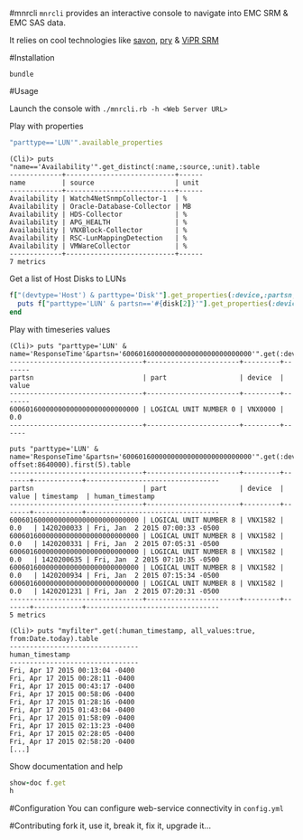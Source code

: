 #mnrcli
```mnrcli``` provides an interactive console to navigate into EMC SRM & EMC SAS data.

It relies on cool technologies like [savon](https://github.com/savonrb/savon), [pry](https://github.com/pry/pry) & [ViPR SRM](http://www.emc.com/data-center-management/vipr-srm.htm)

#Installation

```
bundle
```

#Usage

Launch the console with  ```./mnrcli.rb -h <Web Server URL>```

Play with properties
```ruby
"parttype=='LUN'".available_properties
```


```
(Cli)> puts "name=='Availability'".get_distinct(:name,:source,:unit).table
-------------+---------------------------+------
name         | source                    | unit
-------------+---------------------------+------
Availability | Watch4NetSnmpCollector-1  | %
Availability | Oracle-Database-Collector | MB
Availability | HDS-Collector             | %
Availability | APG_HEALTH                | %
Availability | VNXBlock-Collector        | %
Availability | RSC-LunMappingDetection   | %
Availability | VMWareCollector           | %
-------------+---------------------------+------
7 metrics

```

Get a list of Host Disks to LUNs

```ruby
f["(devtype='Host') & parttype='Disk'"].get_properties(:device,:partsn,:part).each do |disk|
  puts f["parttype='LUN' & partsn=='#{disk[2]}'"].get_properties(:device,:part,:poolname)
end
```

Play with timeseries values
```
(Cli)> puts "parttype='LUN' & name='ResponseTime'&partsn='60060160000000000000000000000000'".get(:device,:part,:partsn,:value).table
---------------------------------+-----------------------+---------+-------
partsn                           | part                  | device  | value
---------------------------------+-----------------------+---------+-------
60060160000000000000000000000000 | LOGICAL UNIT NUMBER 0 | VNX0000 | 0.0
---------------------------------+-----------------------+---------+------
```

```
puts "parttype='LUN' & name='ResponseTime'&partsn='60060160000000000000000000000000'".get(:device,:part,:partsn,:value,:timestamp,:human_timestamp,all_values:true, offset:8640000).first(5).table
---------------------------------+-----------------------+---------+-------+------------+---------------------------------
partsn                           | part                  | device  | value | timestamp  | human_timestamp
---------------------------------+-----------------------+---------+-------+------------+---------------------------------
60060160000000000000000000000000 | LOGICAL UNIT NUMBER 8 | VNX1582 | 0.0   | 1420200033 | Fri, Jan  2 2015 07:00:33 -0500
60060160000000000000000000000000 | LOGICAL UNIT NUMBER 8 | VNX1582 | 0.0   | 1420200331 | Fri, Jan  2 2015 07:05:31 -0500
60060160000000000000000000000000 | LOGICAL UNIT NUMBER 8 | VNX1582 | 0.0   | 1420200635 | Fri, Jan  2 2015 07:10:35 -0500
60060160000000000000000000000000 | LOGICAL UNIT NUMBER 8 | VNX1582 | 0.0   | 1420200934 | Fri, Jan  2 2015 07:15:34 -0500
60060160000000000000000000000000 | LOGICAL UNIT NUMBER 8 | VNX1582 | 0.0   | 1420201231 | Fri, Jan  2 2015 07:20:31 -0500
---------------------------------+-----------------------+---------+-------+------------+---------------------------------
5 metrics
```

```
(Cli)> puts "myfilter".get(:human_timestamp, all_values:true, from:Date.today).table
--------------------------------
human_timestamp
--------------------------------
Fri, Apr 17 2015 00:13:04 -0400
Fri, Apr 17 2015 00:28:11 -0400
Fri, Apr 17 2015 00:43:17 -0400
Fri, Apr 17 2015 00:58:06 -0400
Fri, Apr 17 2015 01:28:16 -0400
Fri, Apr 17 2015 01:43:04 -0400
Fri, Apr 17 2015 01:58:09 -0400
Fri, Apr 17 2015 02:13:23 -0400
Fri, Apr 17 2015 02:28:05 -0400
Fri, Apr 17 2015 02:58:20 -0400
[...]
```

Show documentation and help
```ruby
show-doc f.get
h
```

#Configuration
You can configure web-service connectivity in ```config.yml```


#Contributing
fork it, use it, break it, fix it, upgrade it...


